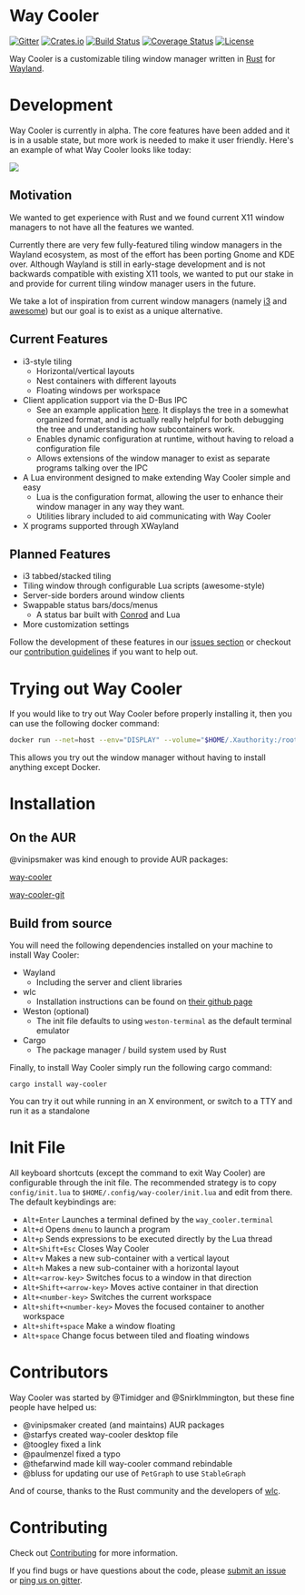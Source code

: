 # Way Cooler

[![Gitter](https://badges.gitter.im/Immington-Industries/way-cooler.svg)](https://gitter.im/Immington-Industries/way-cooler?utm_source=badge&utm_medium=badge&utm_campaign=pr-badge)
[![Crates.io](https://img.shields.io/crates/v/way-cooler.svg)](https://crates.io/crates/way-cooler)
[![Build Status](https://travis-ci.org/Immington-Industries/way-cooler.svg?branch=master)](https://travis-ci.org/Immington-Industries/way-cooler)
[![Coverage Status](https://coveralls.io/repos/github/Immington-Industries/way-cooler/badge.svg)](https://coveralls.io/github/Immington-Industries/way-cooler)
[![License](https://img.shields.io/badge/license-MIT-blue.svg)](https://github.com/Immington-Industries/way-cooler/)

Way Cooler is a customizable tiling window manager written in [Rust][] for [Wayland][wayland].


# Development

Way Cooler is currently in alpha. The core features have been added and it is in a usable state, but more work is needed to
make it user friendly. Here's an example of what Way Cooler looks like today:


[![](http://imgur.com/A3V5x28.png)](http://imgur.com/A3V5x28.png)

## Motivation

We wanted to get experience with Rust and we found current X11 window managers to not have all the features we wanted.

Currently there are very few fully-featured tiling window managers in the Wayland ecosystem, as most of the effort has been porting Gnome and KDE over. Although Wayland is still in early-stage development
and is not backwards compatible with existing X11 tools, we wanted to put our stake in and provide for current tiling window manager users in the future.

We take a lot of inspiration from current window managers (namely [i3][] and [awesome][]) but our goal is to exist as a unique alternative.


## Current Features
- i3-style tiling
  * Horizontal/vertical layouts
  * Nest containers with different layouts
  * Floating windows per workspace
- Client application support via the D-Bus IPC
  * See an example application [here](https://github.com/Immington-Industries/Way-Cooler-Example-Clients). It displays the tree in a somewhat organized format, and is actually really helpful for both debugging the tree and understanding how subcontainers work.
  * Enables dynamic configuration at runtime, without having to reload a configuration file
  * Allows extensions of the window manager to exist as separate programs talking over the IPC
- A Lua environment designed to make extending Way Cooler simple and easy
  * Lua is the configuration format, allowing the user to enhance their window manager in any way they want.
  * Utilities library included to aid communicating with Way Cooler
- X programs supported through XWayland

## Planned Features

- i3 tabbed/stacked tiling
- Tiling window through configurable Lua scripts (awesome-style)
- Server-side borders around window clients
- Swappable status bars/docs/menus
  * A status bar built with [Conrod](https://github.com/PistonDevelopers/conrod) and Lua
- More customization settings

Follow the development of these features in our [issues section] or checkout our [contribution guidelines](#Contributing) if you want to help out.

# Trying out Way Cooler

If you would like to try out Way Cooler before properly installing it, then you can use the following docker command:
```bash
docker run --net=host --env="DISPLAY" --volume="$HOME/.Xauthority:/root/.Xauthority:rw" timidger/way-cooler
```

This allows you try out the window manager without having to install anything except Docker.

# Installation

## On the AUR

@vinipsmaker was kind enough to provide AUR packages:

[way-cooler][way-cooler-aur]

[way-cooler-git][way-cooler-git-aur]

## Build from source

You will need the following dependencies installed on your machine to install Way Cooler:
- Wayland
  * Including the server and client libraries
- wlc
  * Installation instructions can be found on [their github page](https://github.com/Cloudef/wlc)
- Weston (optional)
  * The init file defaults to using `weston-terminal` as the default terminal emulator
- Cargo
  * The package manager / build system used by Rust

Finally, to install Way Cooler simply run the following cargo command:

```shell
cargo install way-cooler
```

You can try it out while running in an X environment, or switch to a TTY and run it as a standalone

# Init File

All keyboard shortcuts (except the command to exit Way Cooler) are configurable through the init file. The recommended strategy is to copy `config/init.lua` to `$HOME/.config/way-cooler/init.lua` and edit from there. The default keybindings are:

- `Alt+Enter` Launches a terminal defined by the `way_cooler.terminal`
- `Alt+d` Opens `dmenu` to launch a program
- `Alt+p` Sends expressions to be executed directly by the Lua thread
- `Alt+Shift+Esc` Closes Way Cooler
- `Alt+v` Makes a new sub-container with a vertical layout
- `Alt+h` Makes a new sub-container with a horizontal layout
- `Alt+<arrow-key>` Switches focus to a window in that direction
- `Alt+Shift+<arrow-key>` Moves active container in that direction
- `Alt+<number-key>` Switches the current workspace
- `Alt+shift+<number-key>` Moves the focused container to another workspace
- `Alt+shift+space` Make a window floating
- `Alt+space` Change focus between tiled and floating windows

# Contributors
Way Cooler was started by @Timidger and @SnirkImmington, but these fine people have helped us:

- @vinipsmaker created (and maintains) AUR packages
- @starfys created way-cooler desktop file
- @toogley fixed a link
- @paulmenzel fixed a typo
- @thefarwind made kill way-cooler command rebindable
- @bluss for updating our use of `PetGraph` to use `StableGraph`

And of course, thanks to the Rust community and the developers of [wlc].

# Contributing
Check out [Contributing](Contributing.md) for more information.

If you find bugs or have questions about the code, please [submit an issue] or [ping us on gitter][gitter].

[Rust]: https://www.rust-lang.org
[wayland]: https://wayland.freedesktop.org/
[wlc]: https://github.com/Cloudef/wlc
[i3]: i3wm.org
[awesome]: https://awesomewm.org/
[issues section]: https://github.com/Immington-Industries/way-cooler/labels/features
[submit an issue]: https://github.com/Immington-Industries/way-cooler/issues/new
[gitter]: https://gitter.im/Immington-Industries/way-cooler?utm_source=badge&utm_medium=badge&utm_campaign=pr-badge&utm_content=badge
[way-cooler-aur]: https://aur.archlinux.org/packages/way-cooler/
[way-cooler-git-aur]: https://aur.archlinux.org/packages/way-cooler-git/
